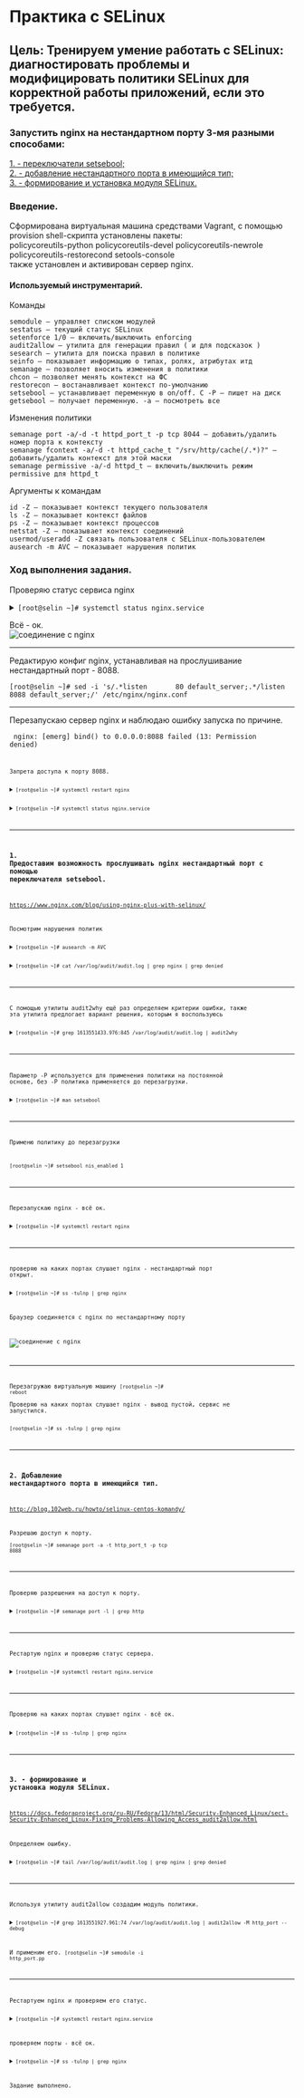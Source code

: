 # Практика с SELinux
## Цель: Тренируем умение работать с SELinux: диагностировать проблемы и модифицировать политики SELinux для корректной работы приложений, если это требуется.
### Запустить nginx на нестандартном порту 3-мя разными способами:  
[1. - переключатели setsebool;](#switchset)   
[2. - добавление нестандартного порта в имеющийся тип;](#addport)  
[3. - формирование и установка модуля SELinux.](#createmod)  

### Введение.  
Сформирована виртуальная машина средствами Vagrant, с помощью provision shell-скрипта установлены пакеты:  
policycoreutils-python policycoreutils-devel policycoreutils-newrole policycoreutils-restorecond setools-console  
также установлен и активирован сервер nginx.  
#### Используемый инструментарий.    
Команды  
  
    semodule — управляет списком модулей  
    sestatus — текущий статус SELinux  
    setenforce 1/0 — включить/выключить enforcing  
    audit2allow — утилита для генерации правил ( и для подсказок )  
    sesearch — утилита для поиска правил в политике  
    seinfo — показывает информацию о типах, ролях, атрибутах итд  
    semanage — позволяет вносить изменения в политики  
    chcon — позволяет менять контекст на ФС  
    restorecon — востанавливает контекст по-умолчанию  
    setsebool — устанавливает переменную в on/off. С -P — пишет на диск  
    getsebool — получает переменную. -a — посмотреть все  
  
  
Изменения политики  
  
    semanage port -a/-d -t httpd_port_t -p tcp 8044 — добавить/удалить номер порта к контексту  
    semanage fcontext -a/-d -t httpd_cache_t "/srv/http/cache(/.*)?" — добавить/удалить контекст для этой маски  
    semanage permissive -a/-d httpd_t — включить/выключить режим permissive для httpd_t  
  
  
Аргументы к командам  
  
    id -Z — показывает контекст текущего пользователя  
    ls -Z — показывает контекст файлов  
    ps -Z — показывает контекст процессов  
    netstat -Z — показывает контекст соединений  
    usermod/useradd -Z связать пользователя с SELinux-пользователем  
    ausearch -m AVC — показывает нарушения политик  
  
### Ход выполнения задания.  

Проверяю статус сервиса nginx 
<details><summary><code>[root@selin ~]# systemctl status nginx.service </code></summary>

```shell
● nginx.service - The nginx HTTP and reverse proxy server
   Loaded: loaded (/usr/lib/systemd/system/nginx.service; enabled; vendor preset: disabled)
   Active: active (running) since Tue 2021-02-16 09:37:26 UTC; 4s ago
  Process: 25090 ExecStart=/usr/sbin/nginx (code=exited, status=0/SUCCESS)
  Process: 25087 ExecStartPre=/usr/sbin/nginx -t (code=exited, status=0/SUCCESS)
  Process: 25086 ExecStartPre=/usr/bin/rm -f /run/nginx.pid (code=exited, status=0/SUCCESS)
 Main PID: 25092 (nginx)
   CGroup: /system.slice/nginx.service
           ├─25092 nginx: master process /usr/sbin/nginx
           └─25093 nginx: worker process

Feb 16 09:37:26 selin systemd[1]: Starting The nginx HTTP and reverse proxy server...
Feb 16 09:37:26 selin nginx[25087]: nginx: the configuration file /etc/nginx/nginx.conf syntax is ok
Feb 16 09:37:26 selin nginx[25087]: nginx: configuration file /etc/nginx/nginx.conf test is successful
Feb 16 09:37:26 selin systemd[1]: Failed to parse PID from file /run/nginx.pid: Invalid argument
Feb 16 09:37:26 selin systemd[1]: Started The nginx HTTP and reverse proxy server.
    
```
</details> 

Всё - ок.  
![соединение с nginx](nginx.png)
_________________________________________________
Редактирую конфиг nginx, устанавливая на прослушивание нестандартный порт - 8088.
<summary><code>[root@selin ~]# sed -i 's/.*listen       80 default_server;.*/listen       8088 default_server;/' /etc/nginx/nginx.conf </code></summary>

_________________________________________________
Перезапускаю сервер nginx и наблюдаю ошибку запуска по причине.  
  
<code> nginx: [emerg] bind() to 0.0.0.0:8088 failed (13: Permission denied) <code>  
  
Запрета доступа к порту 8088.  
  	
<details><summary><code>[root@selin ~]# systemctl restart nginx </code></summary>

```shell
Job for nginx.service failed because the control process exited with error code. See "systemctl status nginx.service" and "journalctl -xe" for details.
  
```
</details> 


<details><summary><code>[root@selin ~]# systemctl status nginx.service </code></summary>

```shell
● nginx.service - The nginx HTTP and reverse proxy server
   Loaded: loaded (/usr/lib/systemd/system/nginx.service; enabled; vendor preset: disabled)
   Active: failed (Result: exit-code) since Tue 2021-02-16 09:45:06 UTC; 13s ago
  Process: 25090 ExecStart=/usr/sbin/nginx (code=exited, status=0/SUCCESS)
  Process: 25111 ExecStartPre=/usr/sbin/nginx -t (code=exited, status=1/FAILURE)
  Process: 25109 ExecStartPre=/usr/bin/rm -f /run/nginx.pid (code=exited, status=0/SUCCESS)
 Main PID: 25092 (code=exited, status=0/SUCCESS)

Feb 16 09:45:06 selin systemd[1]: Stopped The nginx HTTP and reverse proxy server.
Feb 16 09:45:06 selin systemd[1]: Starting The nginx HTTP and reverse proxy server...
Feb 16 09:45:06 selin nginx[25111]: nginx: the configuration file /etc/nginx/nginx.conf syntax is ok
Feb 16 09:45:06 selin nginx[25111]: nginx: [emerg] bind() to 0.0.0.0:8088 failed (13: Permission denied)
Feb 16 09:45:06 selin nginx[25111]: nginx: configuration file /etc/nginx/nginx.conf test failed
Feb 16 09:45:06 selin systemd[1]: nginx.service: control process exited, code=exited status=1
Feb 16 09:45:06 selin systemd[1]: Failed to start The nginx HTTP and reverse proxy server.
Feb 16 09:45:06 selin systemd[1]: Unit nginx.service entered failed state.
Feb 16 09:45:06 selin systemd[1]: nginx.service failed.
  
```
</details> 


_________________________________________________
### 1. Предоставим возможность прослушивать nginx нестандартный порт с помощью переключателя setsebool. <a name="switchset"></a>  

https://www.nginx.com/blog/using-nginx-plus-with-selinux/  

Посмотрим нарушения политик
<details><summary><code>[root@selin ~]# ausearch -m AVC </code></summary>

```shell
----
time->Wed Feb 17 08:43:53 2021
type=PROCTITLE msg=audit(1613551433.976:845): proctitle=2F7573722F7362696E2F6E67696E78002D74
type=SYSCALL msg=audit(1613551433.976:845): arch=c000003e syscall=49 success=no exit=-13 a0=6 a1=55c1b7a3d288 a2=10 a3=7ffed87e1b80 items=0 ppid=1 pid=3017 auid=4294967295 uid=0 gid=0 euid=0 suid=0 fsuid=0 egid=0 sgid=0 fsgid=0 tty=(none) ses=4294967295 comm="nginx" exe="/usr/sbin/nginx" subj=system_u:system_r:httpd_t:s0 key=(null)
type=AVC msg=audit(1613551433.976:845): avc:  denied  { name_bind } for  pid=3017 comm="nginx" src=8088 scontext=system_u:system_r:httpd_t:s0 tcontext=system_u:object_r:unreserved_port_t:s0 tclass=tcp_socket permissive=0
  
```
</details> 

<details><summary><code>[root@selin ~]# cat /var/log/audit/audit.log | grep nginx | grep denied </code></summary>

```shell
type=AVC msg=audit(1613551433.976:845): avc:  denied  { name_bind } for  pid=3017 comm="nginx" src=8088 scontext=system_u:system_r:httpd_t:s0 tcontext=system_u:object_r:unreserved_port_t:s0 tclass=tcp_socket permissive=0
  
```
</details> 

_________________________________________________
С помощью утилиты audit2why ещё раз определяем критерии ошибки, также эта утилита предлогает вариант решения, которым я воспользуюсь
<details><summary><code>[root@selin ~]# grep 1613551433.976:845 /var/log/audit/audit.log | audit2why </code></summary>

```shell
type=AVC msg=audit(1613551433.976:845): avc:  denied  { name_bind } for  pid=3017 comm="nginx" src=8088 scontext=system_u:system_r:httpd_t:s0 tcontext=system_u:object_r:unreserved_port_t:s0 tclass=tcp_socket permissive=0

	Was caused by:
	The boolean nis_enabled was set incorrectly. 
	Description:
	Allow system to run with NIS

	Allow access by executing:
	# setsebool -P nis_enabled 1
  
```
</details> 


_________________________________________________
Параметр -P используется для применения политики на постоянной основе, без -P политика применяется до перезагрузки.
<details><summary><code>[root@selin ~]# man setsebool</code></summary>

```shell
Without the -P option, only the current boolean value is affected; the boot-time default settings are not changed.
If the -P option is given, all pending values are written to the policy file on disk. So they will be persistent across reboots.
  
```
</details> 


_________________________________________________
Применю политику до перезагрузки  

<code>[root@selin ~]# setsebool nis_enabled 1 </code>  

_________________________________________________
Перезапускаю nginx - всё ок.
<details><summary><code>[root@selin ~]# systemctl restart nginx</code></summary>

```shell
[root@selin ~]# systemctl status nginx.service
● nginx.service - The nginx HTTP and reverse proxy server
   Loaded: loaded (/usr/lib/systemd/system/nginx.service; enabled; vendor preset: disabled)
   Active: active (running) since Wed 2021-02-17 08:47:04 UTC; 15s ago
  Process: 3040 ExecStart=/usr/sbin/nginx (code=exited, status=0/SUCCESS)
  Process: 3038 ExecStartPre=/usr/sbin/nginx -t (code=exited, status=0/SUCCESS)
  Process: 3037 ExecStartPre=/usr/bin/rm -f /run/nginx.pid (code=exited, status=0/SUCCESS)
 Main PID: 3042 (nginx)
   CGroup: /system.slice/nginx.service
           ├─3042 nginx: master process /usr/sbin/nginx
           └─3043 nginx: worker process

Feb 17 08:47:03 selin systemd[1]: Starting The nginx HTTP and reverse proxy server...
Feb 17 08:47:04 selin nginx[3038]: nginx: the configuration file /etc/nginx/nginx.conf syntax is ok
Feb 17 08:47:04 selin nginx[3038]: nginx: configuration file /etc/nginx/nginx.conf test is successful
Feb 17 08:47:04 selin systemd[1]: Failed to parse PID from file /run/nginx.pid: Invalid argument
Feb 17 08:47:04 selin systemd[1]: Started The nginx HTTP and reverse proxy server.
  
```
</details> 


_________________________________________________
проверяю на каких портах слушает nginx - нестандартный порт открыт.
<details><summary><code>[root@selin ~]# ss -tulnp | grep nginx</code></summary>

```shell
tcp    LISTEN     0      128       *:8088                  *:*                   users:(("nginx",pid=3043,fd=6),("nginx",pid=3042,fd=6))
tcp    LISTEN     0      128    [::]:80                 [::]:*                   users:(("nginx",pid=3043,fd=7),("nginx",pid=3042,fd=7))
  
```
</details> 

Браузер соединяется с nginx по нестандартному порту  

![соединение с nginx](nginx88.png)



_________________________________________________
Перезагружаю виртуальную машину
<code>[root@selin ~]# reboot</code>  
Проверяю на каких портах слушает nginx - вывод пустой, сервис не запустился. 
<summary><code>[root@selin ~]# ss -tulnp | grep nginx</code></summary>  

_________________________________________________
### 2. Добавление нестандартного порта в имеющийся тип.<a name="addport"></a> 
http://blog.102web.ru/howto/selinux-centos-komandy/  

Разрешаю доступ к порту.  
<code>[root@selin ~]# semanage port -a -t http_port_t -p tcp 8088</code>  

_________________________________________________
Проверяю разрешения на доступ к порту.   
<details><summary><code>[root@selin ~]# semanage port -l | grep http</code></summary>

```shell
http_cache_port_t              tcp      8080, 8118, 8123, 10001-10010
http_cache_port_t              udp      3130
http_port_t                    tcp      8088, 80, 81, 443, 488, 8008, 8009, 8443, 9000
pegasus_http_port_t            tcp      5988
pegasus_https_port_t           tcp      5989
  
```
</details> 

_________________________________________________
Рестартую nginx и проверяю статус сервера.
<details><summary><code>[root@selin ~]# systemctl restart nginx.service</code></summary>

```shell
[root@selin ~]# systemctl status nginx.service
● nginx.service - The nginx HTTP and reverse proxy server
   Loaded: loaded (/usr/lib/systemd/system/nginx.service; enabled; vendor preset: disabled)
   Active: active (running) since Wed 2021-02-17 08:50:30 UTC; 8s ago
  Process: 995 ExecStart=/usr/sbin/nginx (code=exited, status=0/SUCCESS)
  Process: 993 ExecStartPre=/usr/sbin/nginx -t (code=exited, status=0/SUCCESS)
  Process: 992 ExecStartPre=/usr/bin/rm -f /run/nginx.pid (code=exited, status=0/SUCCESS)
 Main PID: 997 (nginx)
   CGroup: /system.slice/nginx.service
           ├─997 nginx: master process /usr/sbin/nginx
           └─998 nginx: worker process

Feb 17 08:50:30 selin systemd[1]: Starting The nginx HTTP and reverse proxy server...
Feb 17 08:50:30 selin nginx[993]: nginx: the configuration file /etc/nginx/nginx.conf syntax is ok
Feb 17 08:50:30 selin nginx[993]: nginx: configuration file /etc/nginx/nginx.conf test is successful
Feb 17 08:50:30 selin systemd[1]: Failed to parse PID from file /run/nginx.pid: Invalid argument
Feb 17 08:50:30 selin systemd[1]: Started The nginx HTTP and reverse proxy server.
  
```
</details> 

_________________________________________________
Проверяю на каких портах слушает nginx - всё ок.
<details><summary><code>[root@selin ~]# ss -tulnp | grep nginx</code></summary>

```shell
tcp    LISTEN     0      128       *:8088                  *:*                   users:(("nginx",pid=998,fd=6),("nginx",pid=997,fd=6))
tcp    LISTEN     0      128    [::]:80                 [::]:*                   users:(("nginx",pid=998,fd=7),("nginx",pid=997,fd=7))

_________________________________________________
Удаляю порт из разрешённых.
<code>[root@selin ~]# semanage port -d -t http_port_t -p tcp 8088</code>

_________________________________________________
Рестартую nginx - т.к. порт закрыт, получаем ожидаемую ошибку.
<details><summary><code>[root@selin ~]# systemctl restart nginx.service</code></summary>

```shell
Job for nginx.service failed because the control process exited with error code. See "systemctl status nginx.service" and "journalctl -xe" for details.
  
```
</details> 

_________________________________________________
### 3. - формирование и установка модуля SELinux.<a name="createmod"></a>  
https://docs.fedoraproject.org/ru-RU/Fedora/13/html/Security-Enhanced_Linux/sect-Security-Enhanced_Linux-Fixing_Problems-Allowing_Access_audit2allow.html  

Определяем ошибку.
<details><summary><code>[root@selin ~]# tail /var/log/audit/audit.log | grep nginx | grep denied</code></summary>

```shell
type=AVC msg=audit(1613551927.961:74): avc:  denied  { name_bind } for  pid=1017 comm="nginx" src=8088 scontext=system_u:system_r:httpd_t:s0 tcontext=system_u:object_r:unreserved_port_t:s0 tclass=tcp_socket permissive=0
  
```
</details> 

_________________________________________________
Используя утилиту audit2allow создадим модуль политики.
<details><summary><code>[root@selin ~]# grep 1613551927.961:74 /var/log/audit/audit.log | audit2allow -M http_port --debug</code></summary>

```shell
******************** IMPORTANT ***********************
To make this policy package active, execute:

semodule -i http_port.pp
  
```
</details> 

И применим его.
<code>[root@selin ~]# semodule -i http_port.pp</code>

_________________________________________________
Рестартуем nginx и проверяем его статус.
<details><summary><code>[root@selin ~]# systemctl restart nginx.service</code></summary>

```shell
[root@selin ~]# systemctl status nginx.service
● nginx.service - The nginx HTTP and reverse proxy server
   Loaded: loaded (/usr/lib/systemd/system/nginx.service; enabled; vendor preset: disabled)
   Active: active (running) since Wed 2021-02-17 08:54:23 UTC; 6s ago
  Process: 1046 ExecStart=/usr/sbin/nginx (code=exited, status=0/SUCCESS)
  Process: 1044 ExecStartPre=/usr/sbin/nginx -t (code=exited, status=0/SUCCESS)
  Process: 1043 ExecStartPre=/usr/bin/rm -f /run/nginx.pid (code=exited, status=0/SUCCESS)
 Main PID: 1048 (nginx)
   CGroup: /system.slice/nginx.service
           ├─1048 nginx: master process /usr/sbin/nginx
           └─1049 nginx: worker process

Feb 17 08:54:23 selin systemd[1]: Starting The nginx HTTP and reverse proxy server...
Feb 17 08:54:23 selin nginx[1044]: nginx: the configuration file /etc/nginx/nginx.conf syntax is ok
Feb 17 08:54:23 selin nginx[1044]: nginx: configuration file /etc/nginx/nginx.conf test is successful
Feb 17 08:54:23 selin systemd[1]: Failed to parse PID from file /run/nginx.pid: Invalid argument
Feb 17 08:54:23 selin systemd[1]: Started The nginx HTTP and reverse proxy server.
  
```
</details> 

проверяем порты - всё ок.
<details><summary><code>[root@selin ~]# ss -tulnp | grep nginx</code></summary>

```shell
tcp    LISTEN     0      128       *:8088                  *:*                   users:(("nginx",pid=1049,fd=6),("nginx",pid=1048,fd=6))
tcp    LISTEN     0      128    [::]:80                 [::]:*                   users:(("nginx",pid=1049,fd=7),("nginx",pid=1048,fd=7))
[root@selin ~]# 
  
```
</details> 

Задание выполнено.
